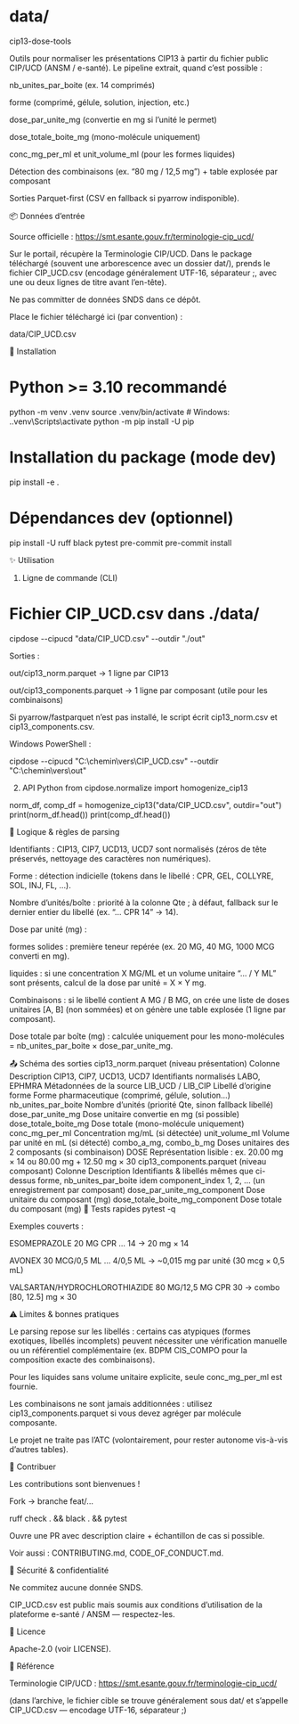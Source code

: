 # data/
cip13-dose-tools

Outils pour normaliser les présentations CIP13 à partir du fichier public CIP/UCD (ANSM / e-santé).
Le pipeline extrait, quand c’est possible :

nb_unites_par_boite (ex. 14 comprimés)

forme (comprimé, gélule, solution, injection, etc.)

dose_par_unite_mg (convertie en mg si l’unité le permet)

dose_totale_boite_mg (mono-molécule uniquement)

conc_mg_per_ml et unit_volume_ml (pour les formes liquides)

Détection des combinaisons (ex. “80 mg / 12,5 mg”) + table explosée par composant

Sorties Parquet-first (CSV en fallback si pyarrow indisponible).

📦 Données d’entrée

Source officielle : https://smt.esante.gouv.fr/terminologie-cip_ucd/

Sur le portail, récupère la Terminologie CIP/UCD. Dans le package téléchargé (souvent une arborescence avec un dossier dat/), prends le fichier CIP_UCD.csv (encodage généralement UTF-16, séparateur ;, avec une ou deux lignes de titre avant l’en-tête).

Ne pas committer de données SNDS dans ce dépôt.

Place le fichier téléchargé ici (par convention) :

data/CIP_UCD.csv

🚀 Installation
# Python >= 3.10 recommandé
python -m venv .venv
source .venv/bin/activate          # Windows: .\.venv\Scripts\activate
python -m pip install -U pip

# Installation du package (mode dev)
pip install -e .
# Dépendances dev (optionnel)
pip install -U ruff black pytest pre-commit
pre-commit install

✨ Utilisation
1) Ligne de commande (CLI)
# Fichier CIP_UCD.csv dans ./data/
cipdose --cipucd "data/CIP_UCD.csv" --outdir "./out"


Sorties :

out/cip13_norm.parquet → 1 ligne par CIP13

out/cip13_components.parquet → 1 ligne par composant (utile pour les combinaisons)

Si pyarrow/fastparquet n’est pas installé, le script écrit cip13_norm.csv et cip13_components.csv.

Windows PowerShell :

cipdose --cipucd "C:\chemin\vers\CIP_UCD.csv" --outdir "C:\chemin\vers\out"

2) API Python
from cipdose.normalize import homogenize_cip13

norm_df, comp_df = homogenize_cip13("data/CIP_UCD.csv", outdir="out")
print(norm_df.head())
print(comp_df.head())

🧠 Logique & règles de parsing

Identifiants :
CIP13, CIP7, UCD13, UCD7 sont normalisés (zéros de tête préservés, nettoyage des caractères non numériques).

Forme : détection indicielle (tokens dans le libellé : CPR, GEL, COLLYRE, SOL, INJ, FL, …).

Nombre d’unités/boîte : priorité à la colonne Qte ; à défaut, fallback sur le dernier entier du libellé (ex. “… CPR 14” → 14).

Dose par unité (mg) :

formes solides : première teneur repérée (ex. 20 MG, 40 MG, 1000 MCG converti en mg).

liquides : si une concentration X MG/ML et un volume unitaire “… / Y ML” sont présents, calcul de la dose par unité = X × Y mg.

Combinaisons : si le libellé contient A MG / B MG, on crée une liste de doses unitaires [A, B] (non sommées) et on génère une table explosée (1 ligne par composant).

Dose totale par boîte (mg) : calculée uniquement pour les mono-molécules = nb_unites_par_boite × dose_par_unite_mg.

📤 Schéma des sorties
cip13_norm.parquet (niveau présentation)
Colonne	Description
CIP13, CIP7, UCD13, UCD7	Identifiants normalisés
LABO, EPHMRA	Métadonnées de la source
LIB_UCD / LIB_CIP	Libellé d’origine
forme	Forme pharmaceutique (comprimé, gélule, solution…)
nb_unites_par_boite	Nombre d’unités (priorité Qte, sinon fallback libellé)
dose_par_unite_mg	Dose unitaire convertie en mg (si possible)
dose_totale_boite_mg	Dose totale (mono-molécule uniquement)
conc_mg_per_ml	Concentration mg/mL (si détectée)
unit_volume_ml	Volume par unité en mL (si détecté)
combo_a_mg, combo_b_mg	Doses unitaires des 2 composants (si combinaison)
DOSE	Représentation lisible : ex. 20.00 mg × 14 ou 80.00 mg + 12.50 mg × 30
cip13_components.parquet (niveau composant)
Colonne	Description
Identifiants & libellés	mêmes que ci-dessus
forme, nb_unites_par_boite	idem
component_index	1, 2, … (un enregistrement par composant)
dose_par_unite_mg_component	Dose unitaire du composant (mg)
dose_totale_boite_mg_component	Dose totale du composant (mg)
🧪 Tests rapides
pytest -q


Exemples couverts :

ESOMEPRAZOLE 20 MG CPR … 14 → 20 mg × 14

AVONEX 30 MCG/0,5 ML … 4/0,5 ML → ~0,015 mg par unité (30 mcg × 0,5 mL)

VALSARTAN/HYDROCHLOROTHIAZIDE 80 MG/12,5 MG CPR 30 → combo [80, 12.5] mg × 30

⚠️ Limites & bonnes pratiques

Le parsing repose sur les libellés : certains cas atypiques (formes exotiques, libellés incomplets) peuvent nécessiter une vérification manuelle ou un référentiel complémentaire (ex. BDPM CIS_COMPO pour la composition exacte des combinaisons).

Pour les liquides sans volume unitaire explicite, seule conc_mg_per_ml est fournie.

Les combinaisons ne sont jamais additionnées : utilisez cip13_components.parquet si vous devez agréger par molécule composante.

Le projet ne traite pas l’ATC (volontairement, pour rester autonome vis-à-vis d’autres tables).

🤝 Contribuer

Les contributions sont bienvenues !

Fork → branche feat/...

ruff check . && black . && pytest

Ouvre une PR avec description claire + échantillon de cas si possible.

Voir aussi : CONTRIBUTING.md, CODE_OF_CONDUCT.md.

🔐 Sécurité & confidentialité

Ne commitez aucune donnée SNDS.

CIP_UCD.csv est public mais soumis aux conditions d’utilisation de la plateforme e-santé / ANSM — respectez-les.

🧾 Licence

Apache-2.0 (voir LICENSE).

📣 Référence

Terminologie CIP/UCD : https://smt.esante.gouv.fr/terminologie-cip_ucd/

(dans l’archive, le fichier cible se trouve généralement sous dat/ et s’appelle CIP_UCD.csv — encodage UTF-16, séparateur ;)